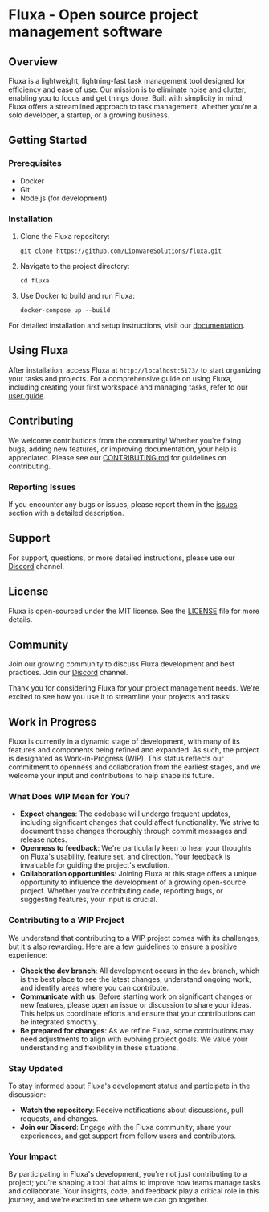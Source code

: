 # Fluxa -  Open source project management software

## Overview
Fluxa is a lightweight, lightning-fast task management tool designed for efficiency and ease of use. Our mission is to eliminate noise and clutter, enabling you to focus and get things done. Built with simplicity in mind, Fluxa offers a streamlined approach to task management, whether you're a solo developer, a startup, or a growing business.

## Getting Started

### Prerequisites
- Docker
- Git
- Node.js (for development)

### Installation
1. Clone the Fluxa repository:
   ```
   git clone https://github.com/LionwareSolutions/fluxa.git
   ```
2. Navigate to the project directory:
   ```
   cd fluxa
   ```
3. Use Docker to build and run Fluxa:
   ```
   docker-compose up --build
   ```

For detailed installation and setup instructions, visit our [documentation](https://docs.fluxa.app).

## Using Fluxa
After installation, access Fluxa at `http://localhost:5173/` to start organizing your tasks and projects. For a comprehensive guide on using Fluxa, including creating your first workspace and managing tasks, refer to our [user guide](https://docs.fluxa.app).

## Contributing
We welcome contributions from the community! Whether you're fixing bugs, adding new features, or improving documentation, your help is appreciated. Please see our [CONTRIBUTING.md](CONTRIBUTING.md) for guidelines on contributing.

### Reporting Issues
If you encounter any bugs or issues, please report them in the [issues](https://github.com/LionwareSolutions/fluxa/issues) section with a detailed description.

## Support
For support, questions, or more detailed instructions, please use our [Discord](https://discord.gg/aqFT5H4c6u) channel.

## License
Fluxa is open-sourced under the MIT license. See the [LICENSE](LICENSE) file for more details.

## Community
Join our growing community to discuss Fluxa development and best practices. Join our [Discord](https://discord.gg/aqFT5H4c6u) channel.

Thank you for considering Fluxa for your project management needs. We're excited to see how you use it to streamline your projects and tasks!

## Work in Progress

Fluxa is currently in a dynamic stage of development, with many of its features and components being refined and expanded. As such, the project is designated as Work-in-Progress (WIP). This status reflects our commitment to openness and collaboration from the earliest stages, and we welcome your input and contributions to help shape its future.

### What Does WIP Mean for You?
- **Expect changes**: The codebase will undergo frequent updates, including significant changes that could affect functionality. We strive to document these changes thoroughly through commit messages and release notes.
- **Openness to feedback**: We're particularly keen to hear your thoughts on Fluxa's usability, feature set, and direction. Your feedback is invaluable for guiding the project's evolution.
- **Collaboration opportunities**: Joining Fluxa at this stage offers a unique opportunity to influence the development of a growing open-source project. Whether you're contributing code, reporting bugs, or suggesting features, your input is crucial.

### Contributing to a WIP Project
We understand that contributing to a WIP project comes with its challenges, but it's also rewarding. Here are a few guidelines to ensure a positive experience:
- **Check the dev branch**: All development occurs in the `dev` branch, which is the best place to see the latest changes, understand ongoing work, and identify areas where you can contribute.
- **Communicate with us**: Before starting work on significant changes or new features, please open an issue or discussion to share your ideas. This helps us coordinate efforts and ensure that your contributions can be integrated smoothly.
- **Be prepared for changes**: As we refine Fluxa, some contributions may need adjustments to align with evolving project goals. We value your understanding and flexibility in these situations.

### Stay Updated
To stay informed about Fluxa's development status and participate in the discussion:
- **Watch the repository**: Receive notifications about discussions, pull requests, and changes.
- **Join our Discord**: Engage with the Fluxa community, share your experiences, and get support from fellow users and contributors.

### Your Impact
By participating in Fluxa's development, you're not just contributing to a project; you're shaping a tool that aims to improve how teams manage tasks and collaborate. Your insights, code, and feedback play a critical role in this journey, and we're excited to see where we can go together.
